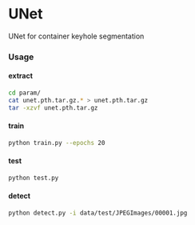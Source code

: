 # UNet
UNet for container keyhole segmentation
### Usage
#### extract
```bash
cd param/
cat unet.pth.tar.gz.* > unet.pth.tar.gz
tar -xzvf unet.pth.tar.gz
```
#### train
```bash
python train.py --epochs 20
```
#### test
```bash
python test.py
```
#### detect
```bash
python detect.py -i data/test/JPEGImages/00001.jpg
```